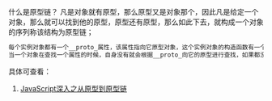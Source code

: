 
 什么是原型链？
 凡是对象就有原型，那么原型又是对象那个，因此凡是给定一个对象，那么就可以找到他的原型，原型还有原型，那么如此下去，就构成一个对象的序列称该结构为原型链；
 ```html
 每个实例对象都有一个__proto_属性，该属性指向它原型对象，这个实例对象的构造函数有一个原型属性prototype，与实例的__proto_属性指向同一个对象那个。
 当一个对象在查找一个属性的时候，自身没有就会根据__proto_向它的原型进行查找，如果都没有，则向他的原型的原型继续查找，直到查到Object.prototype.__proto_为null，这样也就形成了原型链；
 ```
 具体可查看：
 1. [JavaScript深入之从原型到原型链](../../js/进阶/原型链.md)
